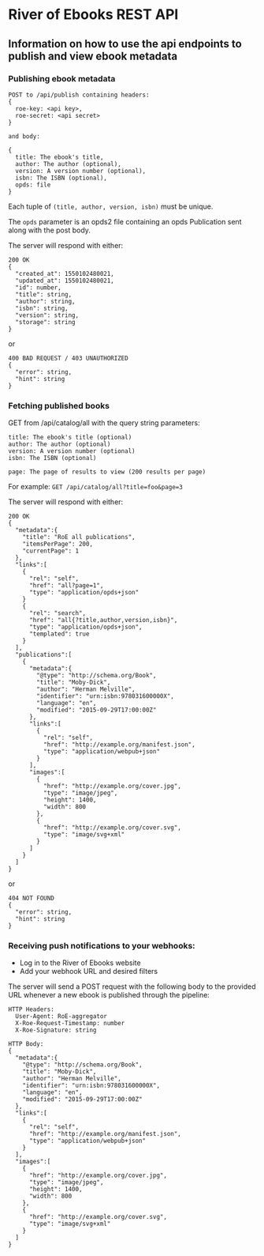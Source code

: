 # River of Ebooks REST API
## Information on how to use the api endpoints to publish and view ebook metadata

### Publishing ebook metadata

```
POST to /api/publish containing headers:
{
  roe-key: <api key>,
  roe-secret: <api secret>
}

and body:

{
  title: The ebook's title,
  author: The author (optional),
  version: A version number (optional),
  isbn: The ISBN (optional),
  opds: file
}
```

Each tuple of `(title, author, version, isbn)` must be unique.

The `opds` parameter is an opds2 file containing an opds Publication sent along with the post body.

The server will respond with either:

```
200 OK
{
  "created_at": 1550102480021,
  "updated_at": 1550102480021,
  "id": number,
  "title": string,
  "author": string,
  "isbn": string,
  "version": string,
  "storage": string
}
```

or

```
400 BAD REQUEST / 403 UNAUTHORIZED
{
  "error": string,
  "hint": string
}
```

### Fetching published books

GET from /api/catalog/all with the query string parameters:

```
title: The ebook's title (optional)
author: The author (optional)
version: A version number (optional)
isbn: The ISBN (optional)

page: The page of results to view (200 results per page)
```

For example: `GET /api/catalog/all?title=foo&page=3`

The server will respond with either:

```
200 OK
{
  "metadata":{
    "title": "RoE all publications",
    "itemsPerPage": 200,
    "currentPage": 1
  },
  "links":[
    {
      "rel": "self",
      "href": "all?page=1",
      "type": "application/opds+json"
    }
    {
      "rel": "search",
      "href": "all{?title,author,version,isbn}",
      "type": "application/opds+json",
      "templated": true
    }
  ],
  "publications":[
    {
      "metadata":{
        "@type": "http://schema.org/Book",
        "title": "Moby-Dick",
        "author": "Herman Melville",
        "identifier": "urn:isbn:978031600000X",
        "language": "en",
        "modified": "2015-09-29T17:00:00Z"
      },
      "links":[
        {
          "rel": "self",
          "href": "http://example.org/manifest.json",
          "type": "application/webpub+json"
        }
      ],
      "images":[
        {
          "href": "http://example.org/cover.jpg",
          "type": "image/jpeg",
          "height": 1400,
          "width": 800
        },
        {
          "href": "http://example.org/cover.svg",
          "type": "image/svg+xml"
        }
      ]
    }
  ]
}
```

or

```
404 NOT FOUND
{
  "error": string,
  "hint": string
}
```

### Receiving push notifications to your webhooks:

- Log in to the River of Ebooks website
- Add your webhook URL and desired filters

The server will send a POST request with the following body to the provided URL whenever a new ebook is published through the pipeline:

```
HTTP Headers:
  User-Agent: RoE-aggregator
  X-Roe-Request-Timestamp: number
  X-Roe-Signature: string

HTTP Body:
{
  "metadata":{
    "@type": "http://schema.org/Book",
    "title": "Moby-Dick",
    "author": "Herman Melville",
    "identifier": "urn:isbn:978031600000X",
    "language": "en",
    "modified": "2015-09-29T17:00:00Z"
  },
  "links":[
    {
      "rel": "self",
      "href": "http://example.org/manifest.json",
      "type": "application/webpub+json"
    }
  ],
  "images":[
    {
      "href": "http://example.org/cover.jpg",
      "type": "image/jpeg",
      "height": 1400,
      "width": 800
    },
    {
      "href": "http://example.org/cover.svg",
      "type": "image/svg+xml"
    }
  ]
}
```
